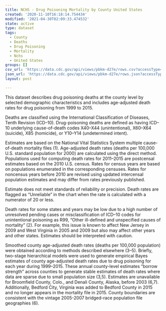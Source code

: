 ```yaml
---
title: NCHS - Drug Poisoning Mortality by County United States
created: '2020-11-10T16:18:14.754434'
modified: '2021-04-30T02:09:33.474532'
state: active
type: dataset
tags:
  - County
  - Deaths
  - Drug Poisoning
  - Mortality
  - Nchs
  - United States
groups: []
csv_url: 'https://data.cdc.gov/api/views/pbkm-d27e/rows.csv?accessType=DOWNLOAD'
json_url: 'https://data.cdc.gov/api/views/pbkm-d27e/rows.json?accessType=DOWNLOAD'
layout: post

---
```

This dataset describes drug poisoning deaths at the county level by selected demographic characteristics and includes age-adjusted death rates for drug poisoning from 1999 to 2015.

Deaths are classified using the International Classification of Diseases, Tenth Revision (ICD–10). Drug-poisoning deaths are defined as having ICD–10 underlying cause-of-death codes X40–X44 (unintentional), X60–X64 (suicide), X85 (homicide), or Y10–Y14 (undetermined intent).

Estimates are based on the National Vital Statistics System multiple cause-of-death mortality files (1). Age-adjusted death rates (deaths per 100,000 U.S. standard population for 2000) are calculated using the direct method. Populations used for computing death rates for 2011–2015 are postcensal estimates based on the 2010 U.S. census. Rates for census years are based on populations enumerated in the corresponding censuses. Rates for noncensus years before 2010 are revised using updated intercensal population estimates and may differ from rates previously published.

Estimate does not meet standards of reliability or precision. Death rates are flagged as “Unreliable” in the chart when the rate is calculated with a numerator of 20 or less.

Death rates for some states and years may be low due to a high number of unresolved pending cases or misclassification of ICD–10 codes for unintentional poisoning as R99, “Other ill-defined and unspecified causes of mortality” (2). For example, this issue is known to affect New Jersey in 2009 and West Virginia in 2005 and 2009 but also may affect other years and other states. Estimates should be interpreted with caution.

Smoothed county age-adjusted death rates (deaths per 100,000 population) were obtained according to methods described elsewhere (3–5). Briefly, two-stage hierarchical models were used to generate empirical Bayes estimates of county age-adjusted death rates due to drug poisoning for each year during 1999–2015. These annual county-level estimates “borrow strength” across counties to generate stable estimates of death rates where data are sparse due to small population size (3,5). Estimates are unavailable for Broomfield County, Colo., and Denali County, Alaska, before 2003 (6,7). Additionally, Bedford City, Virginia was added to Bedford County in 2015 and no longer appears in the mortality file in 2015. County boundaries are consistent with the vintage 2005-2007 bridged-race population file geographies (6).
